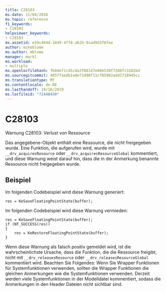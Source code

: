 ```yaml
---
title: C28103
ms.date: 11/04/2016
ms.topic: reference
f1_keywords:
- C28103
helpviewer_keywords:
- C28103
ms.assetid: e39c464d-1049-4ff4-a62b-9cad9d3f6fee
author: mikeblome
ms.author: mblome
manager: markl
ms.workload:
- multiple
ms.openlocfilehash: fb8def1c45cda3f08147e066530f7260fc3182bd
ms.sourcegitcommit: 485ffaedb1ade71490f11cf05962add1718945cc
ms.translationtype: MT
ms.contentlocale: de-DE
ms.lasthandoff: 10/16/2019
ms.locfileid: "72448430"
---
```

# <a name="c28103"></a>C28103
Warnung C28103: Verlust von Ressource

 Das angegebene-Objekt enthält eine Ressource, die nicht freigegeben wurde. Eine Funktion, die aufgerufen wird, wurde mit `__drv_acquiresResource` oder `__drv_acquiresResourceGlobal` kommentiert, und diese Warnung weist darauf hin, dass die in der Anmerkung benannte Ressource nicht freigegeben wurde.

## <a name="example"></a>Beispiel
 Im folgenden Codebeispiel wird diese Warnung generiert:

```
res = KeSaveFloatingPointState(buffer);
```

 Im folgenden Codebeispiel wird diese Warnung vermieden:

```
res = KeSaveFloatingPointState(buffer);
if (NT_SUCCESS(res))
{
    res = KeRestoreFloatingPointState(buffer);
}
```

 Wenn diese Warnung als falsch positiv gemeldet wird, ist die wahrscheinlichste Ursache, dass die Funktion, die die Ressource freigibt, nicht mit `__drv_releasesResource` oder `__drv_releasesResourceGlobal` kommentiert wird. Beachten Sie Folgendes: Wenn Sie Wrapper Funktionen für Systemfunktionen verwenden, sollten die Wrapper Funktionen die gleichen Anmerkungen wie die Systemfunktionen verwenden. Derzeit werden viele Systemfunktionen in der Modelldatei kommentiert, sodass die Anmerkungen in den Header Dateien nicht sichtbar sind.
